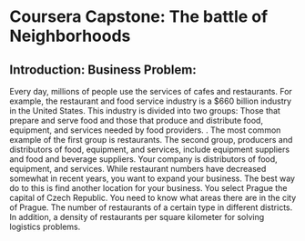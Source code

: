 # Coursera Capstone: The battle of Neighborhoods
## Introduction: Business Problem:
Every day, millions of people use the services of cafes and restaurants. For example, the restaurant and food service industry is a $660 billion industry in the United States. This industry is divided into two groups: Those that prepare and serve food and those that produce and distribute food, equipment, and services needed by food providers. . The most common example of the first group is restaurants. The second group, producers and distributors of food, equipment, and services, include equipment suppliers and food and beverage suppliers.
Your company is distributors of food, equipment, and services. While restaurant numbers have decreased somewhat in recent years, you want to expand your business. The best way do to this is find another location for your business.
You select Prague the capital of Czech Republic. You need to know what areas there are in the city of Prague. The number of restaurants of a certain type in different districts. In addition, a density of restaurants per square kilometer for solving logistics problems.
